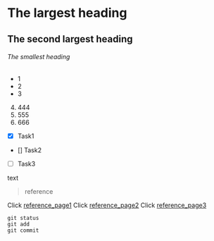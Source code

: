 # The largest heading
## The second largest heading
###### The smallest heading

- 1
- 2
- 3

4. 444
5. 555
6. 666

- [x] Task1
- [] Task2
- [ ] Task3

text

>reference

Click [reference_page1](https://help.github.com/ja/github/writing-on-github/basic-writing-and-formatting-syntax)
Click [reference_page2](https://cpp-learning.com/readme/)
Click [reference_page3](https://cpp-learning.com/wp-content/uploads/2019/06/README_Template.html)

```
git status
git add
git commit
```
